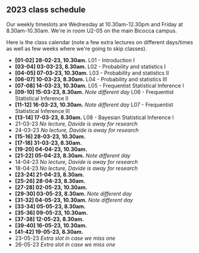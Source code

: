## 2023 class schedule

Our weekly timeslots are Wednesday at 10.30am-12.30pm and Friday at 8.30am-10.30am. We're in room U2-05 on the main Bicocca campus.

Here is the class calendar (note a few extra lectures on different days/times as well as few weeks where we're going to skip classes).

 - **[01-02] 28-02-23, 10.30am.** L01 - Introduction I
 - **[03-04] 03-03-23, 8.30am.** L02 - Probability and statistics I
 - **[04-05] 07-03-23, 10.30am.** L03 - Probability and statistics II
 - **[06-07] 10-03-23, 8.30am.** L04 - Probability and statistics III
 - **[07-08] 14-03-23, 10.30am.** L05 - Frequentist Statistical Inference I
 - **[09-10] 15-03-23, 8.30am.** *Note different day* L06 - Frequentist Statistical Inference II
 - **[11-12] 16-03-23, 10.30am.** *Note different day* L07 - Frequentist Statistical Inference III
 - **[13-14] 17-03-23, 8.30am.** L08 - Bayesian Statistical Inference I
 - 21-03-23 *No lecture, Davide is away for research*
 - 24-03-23 *No lecture, Davide is away for research*
 - **[15-16] 28-03-23, 10.30am.**
 - **[17-18] 31-03-23, 8.30am.**
 - **[19-20] 04-04-23, 10.30am.**
 - **[21-22] 05-04-23, 8.30am.** *Note different day*
 - 14-04-23 *No lecture, Davide is away for research*
 - 18-04-23 *No lecture, Davide is away for research*
 - **[23-24] 21-04-23, 8.30am.**
 - **[25-26] 28-04-23, 8.30am.**
 - **[27-28] 02-05-23, 10.30am.**
 - **[29-30] 03-05-23, 8.30am.** *Note different day*
 - **[31-32] 04-05-23, 10.30am.** *Note different day*
 - **[33-34] 05-05-23, 8.30am.**
 - **[35-36] 09-05-23, 10.30am.**
 - **[37-38] 12-05-23, 8.30am.**
 - **[39-40] 16-05-23, 10.30am.**
 - **[41-42] 19-05-23, 8.30am.**
 - 23-05-23 *Extra slot in case we miss one*
 - 26-05-23 *Extra slot in case we miss one*
